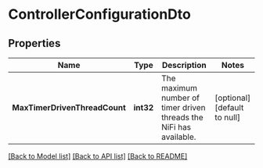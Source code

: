 # ControllerConfigurationDto

## Properties
Name | Type | Description | Notes
------------ | ------------- | ------------- | -------------
**MaxTimerDrivenThreadCount** | **int32** | The maximum number of timer driven threads the NiFi has available. | [optional] [default to null]

[[Back to Model list]](../README.md#documentation-for-models) [[Back to API list]](../README.md#documentation-for-api-endpoints) [[Back to README]](../README.md)

